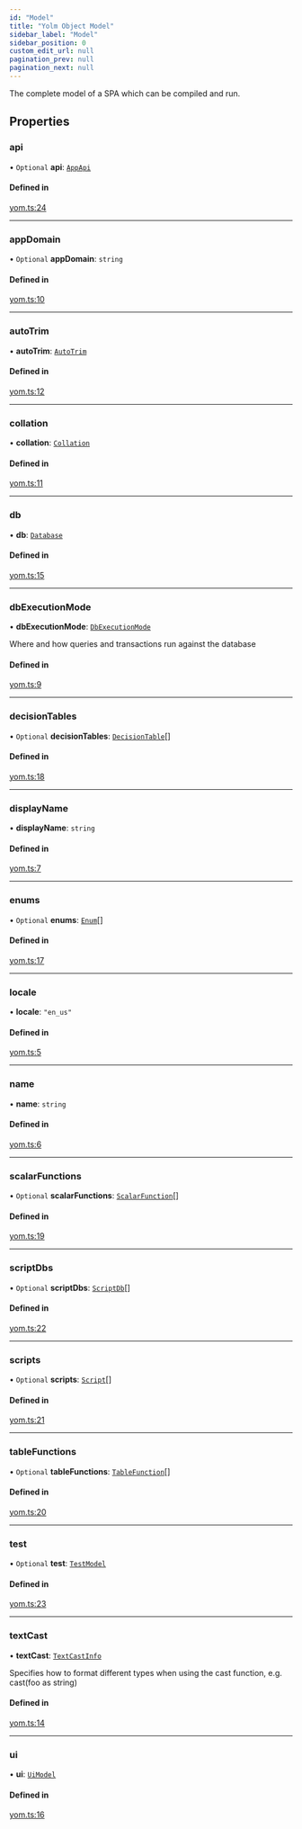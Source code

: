 ```yaml
---
id: "Model"
title: "Yolm Object Model"
sidebar_label: "Model"
sidebar_position: 0
custom_edit_url: null
pagination_prev: null
pagination_next: null
---
```


The complete model of a SPA which can be compiled and run.

## Properties

### api

• `Optional` **api**: [`AppApi`](AppApi.md)

#### Defined in

[yom.ts:24](https://github.com/yolmio/boost/blob/964b449/src/yom.ts#L24)

___

### appDomain

• `Optional` **appDomain**: `string`

#### Defined in

[yom.ts:10](https://github.com/yolmio/boost/blob/964b449/src/yom.ts#L10)

___

### autoTrim

• **autoTrim**: [`AutoTrim`](../modules.md#autotrim)

#### Defined in

[yom.ts:12](https://github.com/yolmio/boost/blob/964b449/src/yom.ts#L12)

___

### collation

• **collation**: [`Collation`](../modules.md#collation)

#### Defined in

[yom.ts:11](https://github.com/yolmio/boost/blob/964b449/src/yom.ts#L11)

___

### db

• **db**: [`Database`](Database.md)

#### Defined in

[yom.ts:15](https://github.com/yolmio/boost/blob/964b449/src/yom.ts#L15)

___

### dbExecutionMode

• **dbExecutionMode**: [`DbExecutionMode`](../modules.md#dbexecutionmode)

Where and how queries and transactions run against the database

#### Defined in

[yom.ts:9](https://github.com/yolmio/boost/blob/964b449/src/yom.ts#L9)

___

### decisionTables

• `Optional` **decisionTables**: [`DecisionTable`](DecisionTable.md)[]

#### Defined in

[yom.ts:18](https://github.com/yolmio/boost/blob/964b449/src/yom.ts#L18)

___

### displayName

• **displayName**: `string`

#### Defined in

[yom.ts:7](https://github.com/yolmio/boost/blob/964b449/src/yom.ts#L7)

___

### enums

• `Optional` **enums**: [`Enum`](Enum.md)[]

#### Defined in

[yom.ts:17](https://github.com/yolmio/boost/blob/964b449/src/yom.ts#L17)

___

### locale

• **locale**: ``"en_us"``

#### Defined in

[yom.ts:5](https://github.com/yolmio/boost/blob/964b449/src/yom.ts#L5)

___

### name

• **name**: `string`

#### Defined in

[yom.ts:6](https://github.com/yolmio/boost/blob/964b449/src/yom.ts#L6)

___

### scalarFunctions

• `Optional` **scalarFunctions**: [`ScalarFunction`](ScalarFunction.md)[]

#### Defined in

[yom.ts:19](https://github.com/yolmio/boost/blob/964b449/src/yom.ts#L19)

___

### scriptDbs

• `Optional` **scriptDbs**: [`ScriptDb`](ScriptDb.md)[]

#### Defined in

[yom.ts:22](https://github.com/yolmio/boost/blob/964b449/src/yom.ts#L22)

___

### scripts

• `Optional` **scripts**: [`Script`](Script.md)[]

#### Defined in

[yom.ts:21](https://github.com/yolmio/boost/blob/964b449/src/yom.ts#L21)

___

### tableFunctions

• `Optional` **tableFunctions**: [`TableFunction`](TableFunction.md)[]

#### Defined in

[yom.ts:20](https://github.com/yolmio/boost/blob/964b449/src/yom.ts#L20)

___

### test

• `Optional` **test**: [`TestModel`](TestModel.md)

#### Defined in

[yom.ts:23](https://github.com/yolmio/boost/blob/964b449/src/yom.ts#L23)

___

### textCast

• **textCast**: [`TextCastInfo`](TextCastInfo.md)

Specifies how to format different types when using the cast function, e.g. cast(foo as string)

#### Defined in

[yom.ts:14](https://github.com/yolmio/boost/blob/964b449/src/yom.ts#L14)

___

### ui

• **ui**: [`UiModel`](UiModel.md)

#### Defined in

[yom.ts:16](https://github.com/yolmio/boost/blob/964b449/src/yom.ts#L16)
